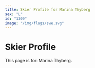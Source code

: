 ```yaml
---
title: Skier Profile for Marina Thyberg
sex: "L"
id: "1309"
image: "/img/flags/swe.svg" 
---
```


# Skier Profile

This page is for: Marina Thyberg.
    